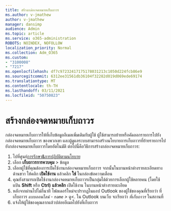 ```yaml
---
title: สร้างกล่องจดหมายเก็บถาวร
ms.author: v-jmathew
author: v-jmathew
manager: dansimp
audience: Admin
ms.topic: article
ms.service: o365-administration
ROBOTS: NOINDEX, NOFOLLOW
localization_priority: Normal
ms.collection: Adm_O365
ms.custom:
- "3100008"
- "7217"
ms.openlocfilehash: df7c97232417175178031213c1050d224fcb86e9
ms.sourcegitcommit: 6312ee31561db36104f32282d019d069ede69174
ms.translationtype: MT
ms.contentlocale: th-TH
ms.lasthandoff: 03/11/2021
ms.locfileid: "50750823"
---
```

# <a name="create-an-archive-mailbox"></a>สร้างกล่องจดหมายเก็บถาวร

กล่องจดหมายเก็บถาวรให้ที่เก็บข้อมูลอีเมลเพิ่มเติมกับผู้ใช้ ผู้ใช้สามารถย้ายหรือคัดลอกรายการไปยังกล่องจดหมายเก็บถาวร ของพวกเขา และผู้ดูแลระบบสามารถสร้างนโยบายการเก็บถาวรที่ย้ายรายการไปยังกล่องจดหมายเก็บถาวรโดยอัตโนมัติ ต่อไปนี้คือวิธีการสร้างกล่องจดหมายเก็บถาวร:

1. ไปที่ศูนย์[การรักษา&การปฏิบัติตามนโยบาย]( https://go.microsoft.com/fwlink/p/?linkid=2077143)
2. เลือก **เก็บถาวรการควบคุม**  >  ข้อมูล
3. เลือกผู้ใช้ที่คุณต้องการเปิดใช้งานกล่องจดหมายเก็บถาวร จากนั้นในบานหน้าต่างรายละเอียดทางด้านขวา ให้คลิก **เปิดใช้งาน** แล้วคลิก **ใช่** ในกล่องข้อความเตือน
4. คุณยังสามารถเปิดใช้งานกล่องจดหมายเก็บถาวรเป็นกลุ่มได้ด้วยการเลือกผู้ใช้หลายคน (โดยใช้แป้น **Shift** หรือ **Ctrl)** **แล้วคลิก** เปิดใช้งาน ในบานหน้าต่างรายละเอียด
5. หลังจากผ่านไปไม่กี่นาที โฟลเดอร์ใหม่จะปรากฏในแอป Outlook ของผู้ใช้ของคุณที่เรียกว่า ที่เก็บถาวร *แบบออนไลน์ - `name` >* ดู<. ใน Outlook บนเว็บ จะเรียกว่า *ที่เก็บถาวร* ในสถานที่
6. แจ้งให้ผู้ใช้ของคุณลากแล้วปล่อยอีเมลไปยังที่เก็บถาวร
